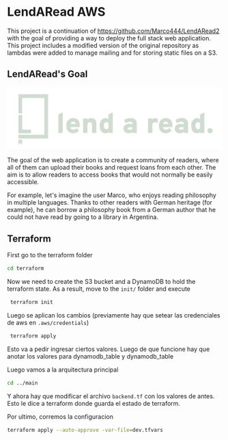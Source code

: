 # LendARead AWS

This project is a continuation of https://github.com/Marco444/LendARead2 with the goal of providing a way to deploy the full stack web application. This project includes a modified version of the original repository as lambdas were added to manage mailing and for storing static files on a S3.

## LendARead's Goal
![Lend a read logo](LendARead2/frontend/public/static/logo-claro.png)

The goal of the web application is to create a community of readers, where all of them can upload their books and request loans from each other. The aim is to allow readers to access books that would not normally be easily accessible.

For example, let's imagine the user Marco, who enjoys reading philosophy in multiple languages. Thanks to other readers with German heritage (for example), he can borrow a philosophy book from a German author that he could not have read by going to a library in Argentina.

## Terraform

First go to the terraform folder
```bash
cd terraform
```

Now we need to create the S3 bucket and a DynamoDB to hold the terraform state. As a result, move to the `init/` folder and execute

```bash
 terraform init
```

Luego se aplican los cambios (previamente hay que setear las credenciales de aws en `.aws/credentials`)


```bash
 terraform apply 
```

Esto va a pedir ingresar ciertos valores. Luego de que funcione hay que anotar los valores para dynamodb_table y dynamodb_table

Luego vamos a la arquitectura principal
```bash
cd ../main
```

Y ahora hay que modificar el archivo `backend.tf` con los valores de antes. Esto le dice a terraform donde guarda el estado de terraform. 

Por ultimo, corremos la configuracion


```bash
terraform apply --auto-approve -var-file=dev.tfvars
```